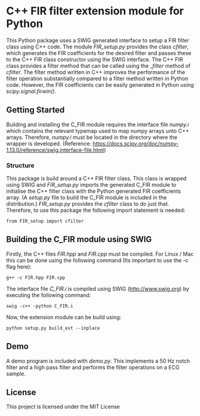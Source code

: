 # C++ FIR filter extension module for Python

This Python package uses a SWIG generated interface to setup a FIR filter
class using C++ code. The module *FIR_setup.py* provides the class *cfilter*,
which generates the FIR coefficients for the desired filter and passes
these to the C++ FIR class constructor using the SWIG interface.
The C++ FIR class provides a filter method that can be called using the
*_filter* method of *cfilter*.
The filter method written in C++ improves the performance of the filter
operation substantially compared to a filter method written in Python code.
However, the FIR coefficients can be easily generated in Python using
*scipy.signal.firwin()*.

## Getting Started

Building and installing the C_FIR module requires the interface file *numpy.i* which contains
the relevant typemap used to map numpy arrays unto C++ arrays. Therefore, *numpy.i* must
be located in the directory where the wrapper is developed.
(Reference: https://docs.scipy.org/doc/numpy-1.13.0/reference/swig.interface-file.html)

### Structure
This package is build around a C++ FIR filter class. This class is wrapped
using SWIG and *FIR_setup.py* imports the generated C_FIR module to initialise
the C++ filter  class with the Python generated FIR coefficients array.
(A *setup.py* file to build the C_FIR module is included in the distribution.)
*FIR_setup.py* provides the *cfilter* class to do just that. Therefore, to use
this package the following import statement is needed:

```
from FIR_setup import cfilter
```


## Building the C_FIR module using SWIG

Firstly, the C++ files *FIR.hpp* and *FIR.cpp* must be compiled.
For Linux / Mac this can be done using the following command
(Its important to use the -c flag here):

```
g++ -c FIR.hpp FIR.cpp
```

The interface file *C_FIR.i* is compiled using SWIG (http://www.swig.org)
by executing the following command:

```
swig -c++ -python C_FIR.i
```

Now, the extension module can be build using:

```
python setup.py build_ext --inplace
```


## Demo

A demo program is included with *demo.py*. This implements a 50 Hz notch filter
and a high pass filter and performs the filter operations on a ECG sample.


## License

This project is licensed under the MIT License


